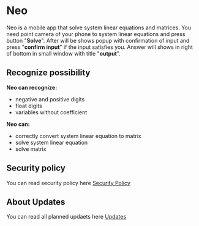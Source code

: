 # Neo
Neo is a mobile app that solve system linear equations and matrices. You need point camera of your phone to system linear equations and press button "**Solve**".
After will be shows popup with confirmation of input and press "**confirm input**" if the input satisfies you. Answer will shows in right of bottom in
small window with title "**output**".
## Recognize possibility
**Neo can recognize:**
- negative and positive digits
- float digits
- variables without coefficient

**Neo can:**
- correctly convert system linear equation to matrix
- solve system linear equation
- solve matrix

## Security policy
You can read security policy here [Security Policy](https://github.com/CloudlyFog/Neo/blob/master/SECURITY.md)

## About Updates
You can read all planned updaets here [Updates](https://github.com/CloudlyFog/Neo/blob/master/UPDATES.md)
